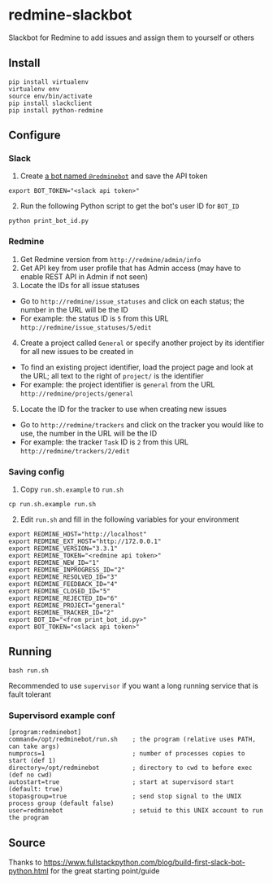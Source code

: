 # redmine-slackbot
Slackbot for Redmine to add issues and assign them to yourself or others

## Install

```
pip install virtualenv
virtualenv env
source env/bin/activate
pip install slackclient
pip install python-redmine
```

## Configure

### Slack

1. Create [a bot named `@redminebot`](https://my.slack.com/services/new/bot) and save the API token
 
 `export BOT_TOKEN="<slack api token>"`
 
2. Run the following Python script to get the bot's user ID for `BOT_ID`
 
 `python print_bot_id.py`

### Redmine

1. Get Redmine version from `http://redmine/admin/info`
2. Get API key from user profile that has Admin access (may have to enable REST API in Admin if not seen)
3. Locate the IDs for all issue statuses
 * Go to `http://redmine/issue_statuses` and click on each status; the number in the URL will be the ID
 * For example: the status ID is `5` from this URL `http://redmine/issue_statuses/5/edit`
4. Create a project called `General` or specify another project by its identifier for all new issues to be created in
 * To find an existing project identifier, load the project page and look at the URL; all text to the right of `project/` is the identifier
 * For example: the project identifier is `general` from the URL `http://redmine/projects/general` 
5. Locate the ID for the tracker to use when creating new issues
 * Go to `http://redmine/trackers` and click on the tracker you would like to use, the number in the URL will be the ID
 * For example: the tracker `Task` ID is `2` from this URL `http://redmine/trackers/2/edit`

### Saving config

1. Copy `run.sh.example` to `run.sh` 

 `cp run.sh.example run.sh`

2. Edit `run.sh` and fill in the following variables for your environment
```
export REDMINE_HOST="http://localhost"
export REDMINE_EXT_HOST="http://172.0.0.1"
export REDMINE_VERSION="3.3.1"
export REDMINE_TOKEN="<redmine api token>"
export REDMINE_NEW_ID="1"
export REDMINE_INPROGRESS_ID="2"
export REDMINE_RESOLVED_ID="3"
export REDMINE_FEEDBACK_ID="4"
export REDMINE_CLOSED_ID="5"
export REDMINE_REJECTED_ID="6"
export REDMINE_PROJECT="general"
export REDMINE_TRACKER_ID="2"
export BOT_ID="<from print_bot_id.py>"
export BOT_TOKEN="<slack api token>"
```

## Running

```
bash run.sh
```
Recommended to use `supervisor` if you want a long running service that is fault tolerant

### Supervisord example conf

```
[program:redminebot]
command=/opt/redminebot/run.sh    ; the program (relative uses PATH, can take args)
numprocs=1                        ; number of processes copies to start (def 1)
directory=/opt/redminebot         ; directory to cwd to before exec (def no cwd)
autostart=true                    ; start at supervisord start (default: true)
stopasgroup=true                  ; send stop signal to the UNIX process group (default false)
user=redminebot                   ; setuid to this UNIX account to run the program
```

## Source

Thanks to https://www.fullstackpython.com/blog/build-first-slack-bot-python.html for the great starting point/guide
